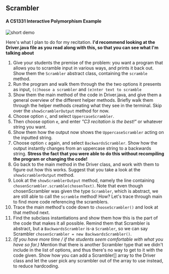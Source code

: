 Scrambler
---
#### A CS1331 Interactive Polymorphism Example

![short demo]()

Here's what I plan to do for my recitation. **I'd recommend looking at the Driver.java file as you read along with this, so that you can see what I'm talking about**

1. Give your students the premise of the problem: you want a program that allows you to scramble input in various ways, and prints it back out. Show them the `Scrambler` abstract class, containing the `scramble` method.
1. Run the program and walk them through the the two options it presents as input, `(c)hoose a scrambler` and `(e)nter text to scramble`
2. Show them the main method of the code in Driver.java, and give them a general overview of the different helper methods. Briefly walk them through the helper methods creating what they see in the terminal. Skip over the `showScramblerOutput` method for now.
3. Choose option `c`, and select `UppercaseScrambler`.
4. Then choose option `e`, and enter *"C3 recitation is the best!"* or whatever string you want.
5. Show them how the output now shows the `UppercaseScrambler` acting on the inputted string.
5. Choose option `c` again, and select `BackwardsScrambler`. Show how the output instantly changes from an uppercase string to a backwards string. **Stress the fact that you were able to do this without recompiling the program or changing the code!**
6. Go back to the main method in the Driver class, and work with them to figure out how this works. Suggest that you take a look at the `showScramblerOutput` method. 
7. Look at the `showScramblerOutput` method, namely the line containing `chosenScrambler.scramble(chosenText)`. Note that even though chosenScrambler was given the type `Scrambler`, which is abstract, we are still able to call the `scramble` method! How? Let's trace through main to find more code referencing the scramblers.
8. Trace the main method's code down to `chooseScrambler()` and look at that method next.
9. Find the subclass instantiations and show them how this is the part of the code that makes it all possible. Remind them that Scrambler is abstract, but a `BackwardsScrambler` is-a `Scrambler`, so we can say Scrambler `chosenScrambler = new BackwardsScrambler()`.
10. *(If you have more time / if the students seem comfortable with what you have so far.)* Mention that there is another Scrambler type that we didn't include in the list of options, and thus there's no way to get to it with the code given. Show how you can add a Scrambler[] array to the Driver class and let the user pick any scrambler out of the array to use instead, to reduce hardcoding.
